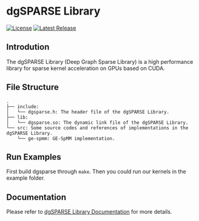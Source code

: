 # dgSPARSE Library

[![License](https://img.shields.io/badge/License-Apache%202.0-blue.svg)](./LICENSE)
[![Latest Release](https://img.shields.io/github/v/release/dgsparse/dgsparse-library)](https://github.com/dgSPARSE/dgSPARSE-Library/releases/)

## Introdution

The dgSPARSE Library (Deep Graph Sparse Library) is a high performance library for sparse kernel acceleration on GPUs based on CUDA.

## File Structure

```
.
├── include:
│   └── dgsparse.h: The header file of the dgSPARSE Library.
├── lib:
│   └── dgsparse.so: The dynamic link file of the dgSPARSE Library.
└── src: Some source codes and references of implementations in the dgSPARSE Library.
    └── ge-spmm: GE-SpMM implementation.
```

## Run Examples

First build dgsparse through `make`.
Then you could run our kernels in the example folder.

## Documentation

Please refer to [dgSPARSE Library Documentation](https://dgsparse.github.io/dgSPARSE-doc/) for more details.

